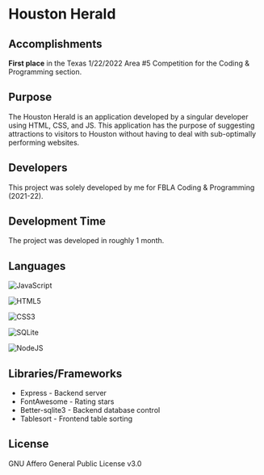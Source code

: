 # Houston Herald
## Accomplishments
**First place** in the Texas 1/22/2022 Area #5 Competition for the Coding & Programming section.
## Purpose
The Houston Herald is an application developed by a singular developer using HTML, CSS, and JS.
This application has the purpose of suggesting attractions to visitors to Houston without having to deal with sub-optimally performing websites.
## Developers
This project was solely developed by me for FBLA Coding & Programming (2021-22).
## Development Time
The project was developed in roughly 1 month.
## Languages
![JavaScript](https://img.shields.io/static/v1?style=for-the-badge&message=JavaScript&color=222222&logo=JavaScript&logoColor=F7DF1E&label=)

![HTML5](https://img.shields.io/static/v1?style=for-the-badge&message=HTML5&color=E34F26&logo=HTML5&logoColor=FFFFFF&label=)

![CSS3](https://img.shields.io/static/v1?style=for-the-badge&message=CSS3&color=1572B6&logo=CSS3&logoColor=FFFFFF&label=)

![SQLite](https://img.shields.io/static/v1?style=for-the-badge&message=SQLite&color=003B57&logo=SQLite&logoColor=FFFFFF&label=)

![NodeJS](https://img.shields.io/static/v1?style=for-the-badge&message=Node.JS&logo=Node.JS&color=222222&logoColor=green&label=)
## Libraries/Frameworks
* Express - Backend server
* FontAwesome - Rating stars
* Better-sqlite3 - Backend database control
* Tablesort - Frontend table sorting
## License
GNU Affero General Public License v3.0